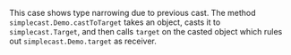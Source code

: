 [//]: # (MAIN: simplecast.Demo)
This case shows type narrowing due to previous cast. The method ```simplecast.Demo.castToTarget``` takes an
object, casts it to ```simplecast.Target```, and then calls ```target``` on the casted object which
rules out ```simplecast.Demo.target``` as receiver.
